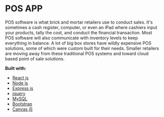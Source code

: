 # POS APP

POS software is what brick and mortar retailers use to conduct sales. It's sometimes a cash register, computer, or even an iPad where cashiers input your products, tally the cost, and conduct the financial transaction. Most POS software will also communicate with inventory levels to keep everything in balance. A lot of big box stores have wildly expensive POS solutions, some of which were custom built for their needs. Smaller retailers are moving away from these traditional POS systems and toward cloud based point of sale solutions. 

**Built with:**
* [React js](https://reactjs.org/)
* [Node js](https://nodejs.org/en/)
* [Express js](https://expressjs.com/)
* [jquery](https://jquery.com/)
* [MySQL](https://www.mysql.com/)
* [Bootstrap](https://getbootstrap.com/)
* [Canvas jS](https://canvasjs.com/)
  